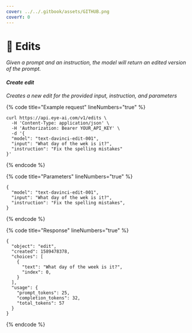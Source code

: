 ```yaml
---
cover: ../../.gitbook/assets/GITHUB.png
coverY: 0
---
```


# 🧿 Edits

_Given a prompt and an instruction, the model will return an edited version of the prompt._

#### _Create edit_

_Creates a new edit for the provided input, instruction, and parameters_

{% code title="Example request" lineNumbers="true" %}
```
curl https://api.eye-ai.com/v1/edits \
  -H 'Content-Type: application/json' \
  -H 'Authorization: Bearer YOUR_API_KEY' \
  -d '{
  "model": "text-davinci-edit-001",
  "input": "What day of the wek is it?",
  "instruction": "Fix the spelling mistakes"
}'
```
{% endcode %}

{% code title="Parameters" lineNumbers="true" %}
```
{
  "model": "text-davinci-edit-001",
  "input": "What day of the wek is it?",
  "instruction": "Fix the spelling mistakes",
}
```
{% endcode %}

{% code title="Response" lineNumbers="true" %}
```
{
  "object": "edit",
  "created": 1589478378,
  "choices": [
    {
      "text": "What day of the week is it?",
      "index": 0,
    }
  ],
  "usage": {
    "prompt_tokens": 25,
    "completion_tokens": 32,
    "total_tokens": 57
  }
}
```
{% endcode %}

\
[\
](https://beta.openai.com/docs/api-reference/edits/create)
